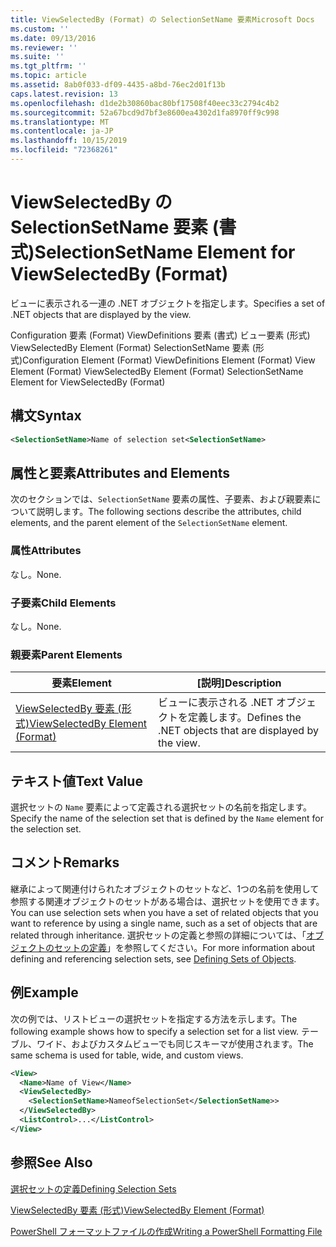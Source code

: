 ```yaml
---
title: ViewSelectedBy (Format) の SelectionSetName 要素Microsoft Docs
ms.custom: ''
ms.date: 09/13/2016
ms.reviewer: ''
ms.suite: ''
ms.tgt_pltfrm: ''
ms.topic: article
ms.assetid: 8ab0f033-df09-4435-a8bd-76ec2d01f13b
caps.latest.revision: 13
ms.openlocfilehash: d1de2b30860bac80bf17508f40eec33c2794c4b2
ms.sourcegitcommit: 52a67bcd9d7bf3e8600ea4302d1fa8970ff9c998
ms.translationtype: MT
ms.contentlocale: ja-JP
ms.lasthandoff: 10/15/2019
ms.locfileid: "72368261"
---
```

# <a name="selectionsetname-element-for-viewselectedby-format"></a><span data-ttu-id="f238b-102">ViewSelectedBy の SelectionSetName 要素 (書式)</span><span class="sxs-lookup"><span data-stu-id="f238b-102">SelectionSetName Element for ViewSelectedBy (Format)</span></span>

<span data-ttu-id="f238b-103">ビューに表示される一連の .NET オブジェクトを指定します。</span><span class="sxs-lookup"><span data-stu-id="f238b-103">Specifies a set of .NET objects that are displayed by the view.</span></span>

<span data-ttu-id="f238b-104">Configuration 要素 (Format) ViewDefinitions 要素 (書式) ビュー要素 (形式) ViewSelectedBy Element (Format) SelectionSetName 要素 (形式)</span><span class="sxs-lookup"><span data-stu-id="f238b-104">Configuration Element (Format) ViewDefinitions Element (Format) View Element (Format) ViewSelectedBy Element (Format) SelectionSetName Element for ViewSelectedBy (Format)</span></span>

## <a name="syntax"></a><span data-ttu-id="f238b-105">構文</span><span class="sxs-lookup"><span data-stu-id="f238b-105">Syntax</span></span>

```xml
<SelectionSetName>Name of selection set<SelectionSetName>
```

## <a name="attributes-and-elements"></a><span data-ttu-id="f238b-106">属性と要素</span><span class="sxs-lookup"><span data-stu-id="f238b-106">Attributes and Elements</span></span>

<span data-ttu-id="f238b-107">次のセクションでは、`SelectionSetName` 要素の属性、子要素、および親要素について説明します。</span><span class="sxs-lookup"><span data-stu-id="f238b-107">The following sections describe the attributes, child elements, and the parent element of the `SelectionSetName` element.</span></span>

### <a name="attributes"></a><span data-ttu-id="f238b-108">属性</span><span class="sxs-lookup"><span data-stu-id="f238b-108">Attributes</span></span>

<span data-ttu-id="f238b-109">なし。</span><span class="sxs-lookup"><span data-stu-id="f238b-109">None.</span></span>

### <a name="child-elements"></a><span data-ttu-id="f238b-110">子要素</span><span class="sxs-lookup"><span data-stu-id="f238b-110">Child Elements</span></span>

<span data-ttu-id="f238b-111">なし。</span><span class="sxs-lookup"><span data-stu-id="f238b-111">None.</span></span>

### <a name="parent-elements"></a><span data-ttu-id="f238b-112">親要素</span><span class="sxs-lookup"><span data-stu-id="f238b-112">Parent Elements</span></span>

|<span data-ttu-id="f238b-113">要素</span><span class="sxs-lookup"><span data-stu-id="f238b-113">Element</span></span>|<span data-ttu-id="f238b-114">[説明]</span><span class="sxs-lookup"><span data-stu-id="f238b-114">Description</span></span>|
|-------------|-----------------|
|[<span data-ttu-id="f238b-115">ViewSelectedBy 要素 (形式)</span><span class="sxs-lookup"><span data-stu-id="f238b-115">ViewSelectedBy Element (Format)</span></span>](./viewselectedby-element-format.md)|<span data-ttu-id="f238b-116">ビューに表示される .NET オブジェクトを定義します。</span><span class="sxs-lookup"><span data-stu-id="f238b-116">Defines the .NET objects that are displayed by the view.</span></span>|

## <a name="text-value"></a><span data-ttu-id="f238b-117">テキスト値</span><span class="sxs-lookup"><span data-stu-id="f238b-117">Text Value</span></span>

<span data-ttu-id="f238b-118">選択セットの `Name` 要素によって定義される選択セットの名前を指定します。</span><span class="sxs-lookup"><span data-stu-id="f238b-118">Specify the name of the selection set that is defined by the `Name` element for the selection set.</span></span>

## <a name="remarks"></a><span data-ttu-id="f238b-119">コメント</span><span class="sxs-lookup"><span data-stu-id="f238b-119">Remarks</span></span>

<span data-ttu-id="f238b-120">継承によって関連付けられたオブジェクトのセットなど、1つの名前を使用して参照する関連オブジェクトのセットがある場合は、選択セットを使用できます。</span><span class="sxs-lookup"><span data-stu-id="f238b-120">You can use selection sets when you have a set of related objects that you want to reference by using a single name, such as a set of objects that are related through inheritance.</span></span> <span data-ttu-id="f238b-121">選択セットの定義と参照の詳細については、「[オブジェクトのセットの定義](./defining-selection-sets.md)」を参照してください。</span><span class="sxs-lookup"><span data-stu-id="f238b-121">For more information about defining and referencing selection sets, see [Defining Sets of Objects](./defining-selection-sets.md).</span></span>

## <a name="example"></a><span data-ttu-id="f238b-122">例</span><span class="sxs-lookup"><span data-stu-id="f238b-122">Example</span></span>

<span data-ttu-id="f238b-123">次の例では、リストビューの選択セットを指定する方法を示します。</span><span class="sxs-lookup"><span data-stu-id="f238b-123">The following example shows how to specify a selection set for a list view.</span></span> <span data-ttu-id="f238b-124">テーブル、ワイド、およびカスタムビューでも同じスキーマが使用されます。</span><span class="sxs-lookup"><span data-stu-id="f238b-124">The same schema is used for table, wide, and custom views.</span></span>

```xml
<View>
  <Name>Name of View</Name>
  <ViewSelectedBy>
    <SelectionSetName>NameofSelectionSet</SelectionSetName>>
  </ViewSelectedBy>
  <ListControl>...</ListControl>
</View>
```

## <a name="see-also"></a><span data-ttu-id="f238b-125">参照</span><span class="sxs-lookup"><span data-stu-id="f238b-125">See Also</span></span>

[<span data-ttu-id="f238b-126">選択セットの定義</span><span class="sxs-lookup"><span data-stu-id="f238b-126">Defining Selection Sets</span></span>](./defining-selection-sets.md)

[<span data-ttu-id="f238b-127">ViewSelectedBy 要素 (形式)</span><span class="sxs-lookup"><span data-stu-id="f238b-127">ViewSelectedBy Element (Format)</span></span>](./viewselectedby-element-format.md)

[<span data-ttu-id="f238b-128">PowerShell フォーマットファイルの作成</span><span class="sxs-lookup"><span data-stu-id="f238b-128">Writing a PowerShell Formatting File</span></span>](./writing-a-powershell-formatting-file.md)
